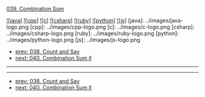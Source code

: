 [039. Combination Sum](https://leetcode.com/problems/combination-sum/)

[![java]](../java/039-combination-sum.md)
[![cpp]](../cpp/039-combination-sum.md)
[![c]](../c/039-combination-sum.md)
[![csharp]](../csharp/039-combination-sum.md)
[![ruby]](../ruby/039-combination-sum.md)
[![python]](../python/039-combination-sum.md)
[![js]](../js/039-combination-sum.md)
[java]: ../images/java-logo.png
[cpp]: ../images/cpp-logo.png
[c]: ../images/c-logo.png
[csharp]: ../images/csharp-logo.png
[ruby]: ../images/ruby-logo.png
[python]: ../images/python-logo.png
[js]: ../images/js-logo.png

- [prev: 038. Count and Say](038-count-and-say.md)
- [next: 040. Combination Sum II](040-combination-sum-ii.md)

---



---

- [prev: 038. Count and Say](038-count-and-say.md)
- [next: 040. Combination Sum II](040-combination-sum-ii.md)
